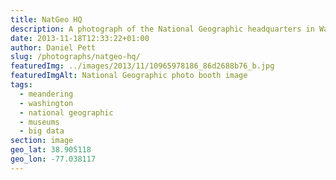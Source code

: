 ```yaml
---
title: NatGeo HQ
description: A photograph of the National Geographic headquarters in Washington DC
date: 2013-11-18T12:33:22+01:00
author: Daniel Pett
slug: /photographs/natgeo-hq/
featuredImg: ../images/2013/11/10965978186_86d2688b76_b.jpg
featuredImgAlt: National Geographic photo booth image
tags:
  - meandering
  - washington
  - national geographic
  - museums
  - big data
section: image
geo_lat: 38.905118
geo_lon: -77.038117
---
```

